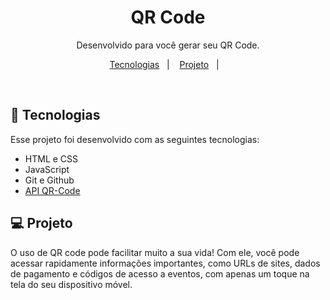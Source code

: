 <h1 align="center"> QR Code </h1>

<p align="center">
Desenvolvido para você gerar seu QR Code.
</p>

<p align="center">
  <a href="#-tecnologias">Tecnologias</a>&nbsp;&nbsp;&nbsp;|&nbsp;&nbsp;&nbsp;
  <a href="#-projeto">Projeto</a>&nbsp;&nbsp;&nbsp;|&nbsp;&nbsp;&nbsp;
</p>

<br>


## 🚀 Tecnologias

Esse projeto foi desenvolvido com as seguintes tecnologias:

- HTML e CSS
- JavaScript
- Git e Github
- [API QR-Code](https://goqr.me/api/)

## 💻 Projeto

O uso de QR code pode facilitar muito a sua vida! Com ele, você pode acessar rapidamente informações importantes, como URLs de sites, dados de pagamento e códigos de acesso a eventos, com apenas um toque na tela do seu dispositivo móvel.
